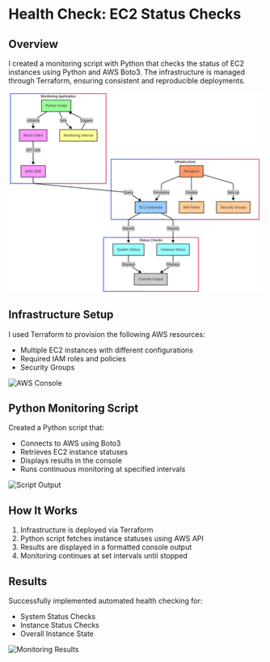#  Health Check: EC2 Status Checks

## Overview
I created a monitoring script with Python that checks the status of EC2 instances using Python and AWS Boto3. The infrastructure is managed through Terraform, ensuring consistent and reproducible deployments.

![diagram](https://github.com/Princeton45/ec2-health-check/blob/main/images/diagram.png)

## Infrastructure Setup
I used Terraform to provision the following AWS resources:
- Multiple EC2 instances with different configurations
- Required IAM roles and policies  
- Security Groups

![AWS Console](images/instances.png)

## Python Monitoring Script
Created a Python script that:
- Connects to AWS using Boto3
- Retrieves EC2 instance statuses
- Displays results in the console
- Runs continuous monitoring at specified intervals

![Script Output](images/monitoring.png)

## How It Works
1. Infrastructure is deployed via Terraform
2. Python script fetches instance statuses using AWS API
3. Results are displayed in a formatted console output
4. Monitoring continues at set intervals until stopped

## Results
Successfully implemented automated health checking for:
- System Status Checks
- Instance Status Checks
- Overall Instance State

![Monitoring Results](images/results.png)

